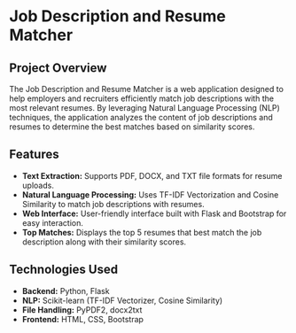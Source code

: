 # Job Description and Resume Matcher

## Project Overview

The Job Description and Resume Matcher is a web application designed to help employers and recruiters efficiently match job descriptions with the most relevant resumes. By leveraging Natural Language Processing (NLP) techniques, the application analyzes the content of job descriptions and resumes to determine the best matches based on similarity scores.

## Features

- **Text Extraction:** Supports PDF, DOCX, and TXT file formats for resume uploads.
- **Natural Language Processing:** Uses TF-IDF Vectorization and Cosine Similarity to match job descriptions with resumes.
- **Web Interface:** User-friendly interface built with Flask and Bootstrap for easy interaction.
- **Top Matches:** Displays the top 5 resumes that best match the job description along with their similarity scores.

## Technologies Used

- **Backend:** Python, Flask
- **NLP:** Scikit-learn (TF-IDF Vectorizer, Cosine Similarity)
- **File Handling:** PyPDF2, docx2txt
- **Frontend:** HTML, CSS, Bootstrap
